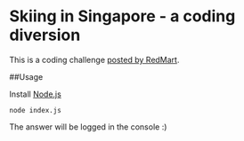 # Skiing in Singapore - a coding diversion

This is a coding challenge [posted by RedMart](http://geeks.redmart.com/2015/01/07/skiing-in-singapore-a-coding-diversion/).

##Usage

Install [Node.js](http://nodejs.org)

```
node index.js
```

The answer will be logged in the console :)